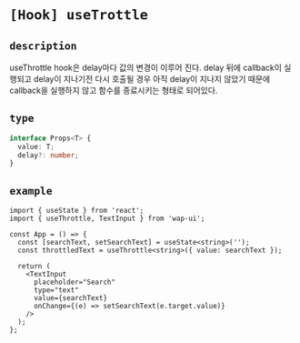# `[Hook] useTrottle`

## `description`

useThrottle hook은 delay마다 값의 변경이 이루어 진다.
delay 뒤에 callback이 실행되고 delay이 지나기전 다시 호출될 경우 아직
delay이 지나지 않았기 때문에 callback을 실행하지 않고 함수를 종료시키는 형태로 되어있다.

## `type`

```ts
interface Props<T> {
  value: T;
  delay?: number;
}
```

## `example`

```tsx
import { useState } from 'react';
import { useThrottle, TextInput } from 'wap-ui';

const App = () => {
  const [searchText, setSearchText] = useState<string>('');
  const throttledText = useThrottle<string>({ value: searchText });

  return (
    <TextInput
      placeholder="Search"
      type="text"
      value={searchText}
      onChange={(e) => setSearchText(e.target.value)}
    />
  );
};
```
